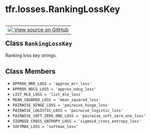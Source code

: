 <div itemscope itemtype="http://developers.google.com/ReferenceObject">
<meta itemprop="name" content="tfr.losses.RankingLossKey" />
<meta itemprop="path" content="Stable" />
<meta itemprop="property" content="APPROX_MRR_LOSS"/>
<meta itemprop="property" content="APPROX_NDCG_LOSS"/>
<meta itemprop="property" content="LIST_MLE_LOSS"/>
<meta itemprop="property" content="MEAN_SQUARED_LOSS"/>
<meta itemprop="property" content="PAIRWISE_HINGE_LOSS"/>
<meta itemprop="property" content="PAIRWISE_LOGISTIC_LOSS"/>
<meta itemprop="property" content="PAIRWISE_SOFT_ZERO_ONE_LOSS"/>
<meta itemprop="property" content="SIGMOID_CROSS_ENTROPY_LOSS"/>
<meta itemprop="property" content="SOFTMAX_LOSS"/>
</div>

# tfr.losses.RankingLossKey

<!-- Insert buttons -->

<table class="tfo-notebook-buttons tfo-api" align="left">

<td>
  <a target="_blank" href="https://github.com/tensorflow/ranking/tree/master/tensorflow_ranking/python/losses.py">
    <img src="https://www.tensorflow.org/images/GitHub-Mark-32px.png" />
    View source on GitHub
  </a>
</td></table>

## Class `RankingLossKey`

<!-- Start diff -->

Ranking loss key strings.

<!-- Placeholder for "Used in" -->

## Class Members

*   `APPROX_MRR_LOSS = 'approx_mrr_loss'` <a id="APPROX_MRR_LOSS"></a>
*   `APPROX_NDCG_LOSS = 'approx_ndcg_loss'` <a id="APPROX_NDCG_LOSS"></a>
*   `LIST_MLE_LOSS = 'list_mle_loss'` <a id="LIST_MLE_LOSS"></a>
*   `MEAN_SQUARED_LOSS = 'mean_squared_loss'` <a id="MEAN_SQUARED_LOSS"></a>
*   `PAIRWISE_HINGE_LOSS = 'pairwise_hinge_loss'`
    <a id="PAIRWISE_HINGE_LOSS"></a>
*   `PAIRWISE_LOGISTIC_LOSS = 'pairwise_logistic_loss'`
    <a id="PAIRWISE_LOGISTIC_LOSS"></a>
*   `PAIRWISE_SOFT_ZERO_ONE_LOSS = 'pairwise_soft_zero_one_loss'`
    <a id="PAIRWISE_SOFT_ZERO_ONE_LOSS"></a>
*   `SIGMOID_CROSS_ENTROPY_LOSS = 'sigmoid_cross_entropy_loss'`
    <a id="SIGMOID_CROSS_ENTROPY_LOSS"></a>
*   `SOFTMAX_LOSS = 'softmax_loss'` <a id="SOFTMAX_LOSS"></a>
